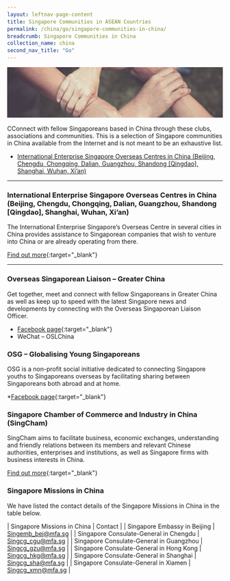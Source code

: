 ```yaml
---
layout: leftnav-page-content
title: Singapore Communities in ASEAN Countries
permalink: /china/go/singapore-communities-in-china/
breadcrumb: Singapore Communities in China
collection_name: china
second_nav_title: "Go"
---
```


![banner-singapore-communities-in-china](\images\china\SG-Coummunities-in-China-cover-pic.jpg)

CConnect with fellow Singaporeans based in China through these clubs, associations and communities. This is a selection of Singapore communities in China available from the Internet and is not meant to be an exhaustive list.

* [International Enterprise Singapore Overseas Centres in China (Beijing, Chengdu, Chongqing, Dalian, Guangzhou, Shandong [Qingdao], Shanghai, Wuhan, Xi’an)](#international-enterprise-singapore-overseas-centres-in-china-beijing-chengdu-chongqing-dalian-guangzhou-shandong-qingdao-shanghai-wuhan-xi’an)

<hr/>

### International Enterprise Singapore Overseas Centres in China (Beijing, Chengdu, Chongqing, Dalian, Guangzhou, Shandong [Qingdao], Shanghai, Wuhan, Xi’an)

The International Enterprise Singapore’s Overseas Centre in several cities in China provides assistance to Singaporean companies that wish to venture into China or are already operating from there.

[Find out more](https://www.iesingapore.gov.sg/Contact-Info/Global-Networks){:target="_blank"}

<hr/>

### Overseas Singaporean Liaison – Greater China

Get together, meet and connect with fellow Singaporeans in Greater China as well as keep up to speed with the latest Singapore news and developments by connecting with the Overseas Singaporean Liaison Officer.

* [Facebook page](https://www.facebook.com/osl.greaterchina/){:target="_blank"}
* WeChat – OSLChina

### OSG – Globalising Young Singaporeans

OSG is a non-profit social initiative dedicated to connecting Singapore youths to Singaporeans overseas by facilitating sharing between Singaporeans both abroad and at home.

*[Facebook page](https://www.facebook.com/overseassingapore/?hc_ref=ARSSXiMAPfSA2m5VtvGZvy-X4nxdLST9YyBe3si3FEWfnG-7DB3S0rqiCQ3BSck1lgI){:target="_blank"}

### Singapore Chamber of Commerce and Industry in China (SingCham)

SingCham aims to facilitate business, economic exchanges, understanding and friendly relations between its members and relevant Chinese authorities, enterprises and institutions, as well as Singapore firms with business interests in China.

[Find out more](http://www.singcham.com.cn/){:target="_blank"}

### Singapore Missions in China

We have listed the contact details of the Singapore Missions in China in the table below.

| Singapore Missions in China | Contact |
| Singapore Embassy in Beijing | <Singemb_bej@mfa.sg> |
| Singapore Consulate-General in Chengdu | <Singcg_cgu@mfa.sg> |
| Singapore Consulate-General in Guangzhou | <Singcg_gzu@mfa.sg> |
| Singapore Consulate-General in Hong Kong | <Singcg_hkg@mfa.sg> |
| Singapore Consulate-General in Shanghai | <Singcg_sha@mfa.sg> |
| Singapore Consulate-General in Xiamen | <Singcg_xmn@mfa.sg> |